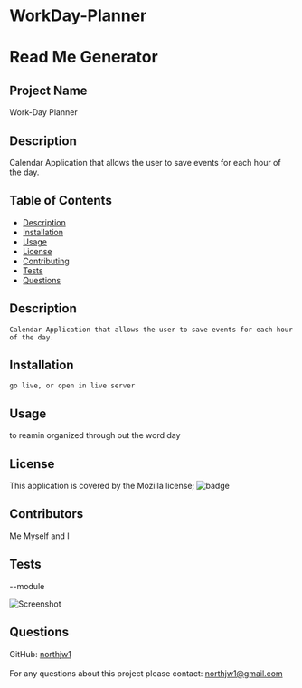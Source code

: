 # WorkDay-Planner
<h1>Read Me Generator </h1>

   ## Project Name ##
   Work-Day Planner
   <br />

##  Description  ##
Calendar Application that allows the user to save events for each hour of the day.
<br />


##  Table of Contents  ##

- [Description](#description)<br />
- [Installation](#installation)<br />
- [Usage](#usage)<br />
- [License](#license)<br />
- [Contributing](#contributing)<br />
- [Tests](#tests)<br />
- [Questions](#questions)<br />


## Description ##
    Calendar Application that allows the user to save events for each hour of the day.
## Installation ##
    go live, or open in live server
 ##  Usage ##
   to reamin organized through out the word day
  ##  License ##
  This application is covered by the Mozilla license;
  ![badge](https://img.shields.io/badge/license-Mozilla-green)
  
  ##  Contributors ##
  Me Myself and I
 
## Tests  ##
--module 
  <br />

  ![Screenshot](terminalimage.png)

 ##  Questions  ## 
 GitHub: [northjw1](https://github.com/northjw1) <br />
<br />
 For any questions about this project please contact: northjw1@gmail.com <br /><br />




